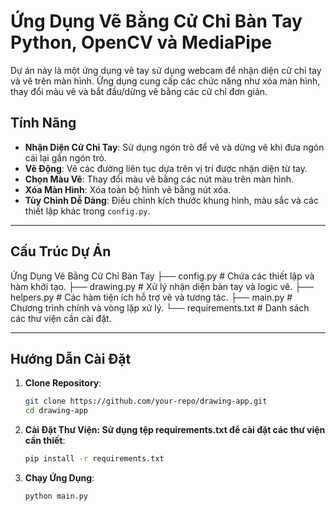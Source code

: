 # Ứng Dụng Vẽ Bằng Cử Chỉ Bàn Tay Python, OpenCV và MediaPipe

Dự án này là một ứng dụng vẽ tay sử dụng webcam để nhận diện cử chỉ tay và vẽ trên màn hình. Ứng dụng cung cấp các chức năng như xóa màn hình, thay đổi màu vẽ và bắt đầu/dừng vẽ bằng các cử chỉ đơn giản.

## Tính Năng

- **Nhận Diện Cử Chỉ Tay**: Sử dụng ngón trỏ để vẽ và dừng vẽ khi đưa ngón cái lại gần ngón trỏ.
- **Vẽ Động**: Vẽ các đường liên tục dựa trên vị trí được nhận diện từ tay.
- **Chọn Màu Vẽ**: Thay đổi màu vẽ bằng các nút màu trên màn hình.
- **Xóa Màn Hình**: Xóa toàn bộ hình vẽ bằng nút xóa.
- **Tùy Chỉnh Dễ Dàng**: Điều chỉnh kích thước khung hình, màu sắc và các thiết lập khác trong `config.py`.

---

## Cấu Trúc Dự Án
Ứng Dụng Vẽ Bằng Cử Chỉ Bàn Tay
├── config.py # Chứa các thiết lập và hàm khởi tạo. 
├── drawing.py # Xử lý nhận diện bàn tay và logic vẽ. 
├── helpers.py # Các hàm tiện ích hỗ trợ vẽ và tương tác. 
├── main.py # Chương trình chính và vòng lặp xử lý. 
└── requirements.txt # Danh sách các thư viện cần cài đặt.


---

## Hướng Dẫn Cài Đặt

1. **Clone Repository**:
   ```bash
   git clone https://github.com/your-repo/drawing-app.git
   cd drawing-app
2. **Cài Đặt Thư Viện: Sử dụng tệp requirements.txt để cài đặt các thư viện cần thiết**:
   ```bash
   pip install -r requirements.txt
3. **Chạy Ứng Dụng**:
    ```bash
   python main.py

